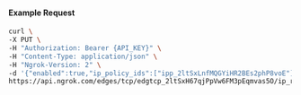 <!-- Code generated for API Clients. DO NOT EDIT. -->

#### Example Request

```bash
curl \
-X PUT \
-H "Authorization: Bearer {API_KEY}" \
-H "Content-Type: application/json" \
-H "Ngrok-Version: 2" \
-d '{"enabled":true,"ip_policy_ids":["ipp_2ltSxLnfMQGYiHR2BEs2phP8voE"]}' \
https://api.ngrok.com/edges/tcp/edgtcp_2ltSxH67qjPpVw6FM3pEqmvas5O/ip_restriction
```
